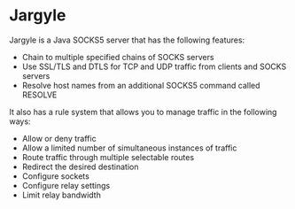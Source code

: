 # Jargyle 

Jargyle is a Java SOCKS5 server that has the following features:

-   Chain to multiple specified chains of SOCKS servers
-   Use SSL/TLS and DTLS for TCP and UDP traffic from clients and SOCKS servers
-   Resolve host names from an additional SOCKS5 command called RESOLVE

It also has a rule system that allows you to manage traffic in the following ways:

-   Allow or deny traffic
-   Allow a limited number of simultaneous instances of traffic
-   Route traffic through multiple selectable routes
-   Redirect the desired destination
-   Configure sockets
-   Configure relay settings
-   Limit relay bandwidth